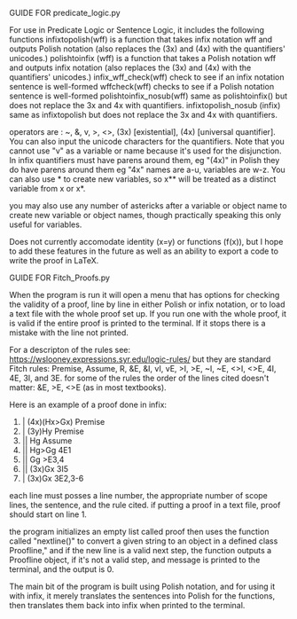 GUIDE FOR
predicate_logic.py 

For use in Predicate Logic or Sentence Logic, it includes the following functions
infixtopolish(wff) is a function that takes infix notation wff and outputs Polish notation (also replaces the (3x) and (4x) with the quantifiers' unicodes.)
polishtoinfix (wff) is a function that takes a Polish notation wff and outputs infix notation (also replaces the (3x) and (4x) with the quantifiers' unicodes.)
infix_wff_check(wff) check to see if an infix notation sentence is well-formed
wffcheck(wff) checks to see if a Polish notation sentence is well-formed 
polishtoinfix_nosub(wff) same as polishtoinfix() but does not replace the 3x and 4x with quantifiers.
infixtopolish_nosub (infix) same as infixtopolish but does not replace the 3x and 4x with quantifiers.

operators are : ~, &, v, >, <>, (3x) [existential], (4x) [universal quantifier]. You can also input the unicode characters for the quantifiers. Note that you cannot use "v" as a variable or name because it's used for the disjunction. In infix quantifiers must have parens around them, eg "(4x)" in Polish they do have parens around them eg "4x"
names are a-u, variables are w-z. You can also use * to create new variables, so x** will be treated as a distinct variable from x or x*.

you may also use any number of astericks after a variable or object name to create new variable or object names, though practically speaking this only useful for variables.

Does not currently accomodate identity (x=y) or functions (f(x)), but I hope to add these features in the future as well as an ability to export a code to write the proof in LaTeX.

GUIDE FOR
Fitch_Proofs.py

When the program is run it will open a menu that has options for checking the validity of a proof, line by line in either Polish or infix notation, or to load a text file with the whole proof set up.
If you run one with the whole proof, it is valid if the entire proof is printed to the terminal. If it stops there is a mistake with the line not printed.

For a descripton of the rules see: https://wslooney.expressions.syr.edu/logic-rules/
but they are standard Fitch rules:
Premise, Assume, R, &E, &I, vI, vE, >I, >E, ~I, ~E, <>I, <>E, 4I, 4E, 3I, and 3E.
for some of the rules the order of the lines cited doesn't matter: &E, >E, <>E (as in most textbooks).

Here is an example of a proof done in infix:

1. | (4x)(Hx>Gx) Premise
2. | (3y)Hy Premise
3. || Hg Assume
4. || Hg>Gg  4E1
5. || Gg   >E3,4
6. || (3x)Gx 3I5
7. | (3x)Gx 3E2,3-6

each line must posses a line number, the appropriate number of scope lines, the sentence, and the rule cited.
if putting a proof in a text file, proof should start on line 1.

the program initializes an empty list called proof then uses the function called "nextline()" to convert a given string to an object in a defined class Proofline,"
and if the new line is a valid next step, the function outputs a Proofline object, if it's not a valid step, and message is printed to the terminal, and the output is 0.

The main bit of the program is built using Polish notation, and for using it with infix, it merely translates the sentences into Polish for the functions,
then translates them back into infix when printed to the terminal.
